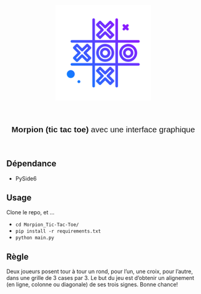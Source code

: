 <p align="center"><img width="250" alt="Morpion" src="images/logoMorpion.png"></a></p>

<br/>


<h2 style="font-family: sans-serif; font-weight: normal;" align="center"><strong>Morpion (tic tac toe)</strong> avec une interface graphique</h2>


<br/>

## Dépendance

- PySide6

## Usage

Clone le repo, et ...

- `cd Morpion_Tic-Tac-Toe/`
- `pip install -r requirements.txt`
- `python main.py`

## Règle

Deux joueurs posent tour à tour un rond, pour l’un, une croix, pour l’autre, dans une grille de 3 cases par 3. Le but du jeu est d’obtenir un alignement (en ligne, colonne ou diagonale) de ses trois signes.
Bonne chance!
